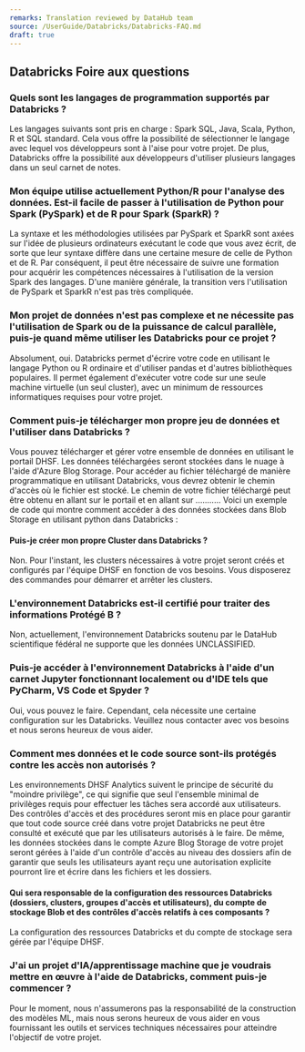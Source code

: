 ```yaml
---
remarks: Translation reviewed by DataHub team
source: /UserGuide/Databricks/Databricks-FAQ.md
draft: true
---
```


## Databricks Foire aux questions

### Quels sont les langages de programmation supportés par Databricks ?

Les langages suivants sont pris en charge : Spark SQL, Java, Scala, Python, R et SQL standard. Cela vous offre la possibilité de sélectionner le langage avec lequel vos développeurs sont à l'aise pour votre projet. De plus, Databricks offre la possibilité aux développeurs d'utiliser plusieurs langages dans un seul carnet de notes.

### Mon équipe utilise actuellement Python/R pour l'analyse des données. Est-il facile de passer à l'utilisation de Python pour Spark (PySpark) et de R pour Spark (SparkR) ?

La syntaxe et les méthodologies utilisées par PySpark et SparkR sont axées sur l'idée de plusieurs ordinateurs exécutant le code que vous avez écrit, de sorte que leur syntaxe diffère dans une certaine mesure de celle de Python et de R. Par conséquent, il peut être nécessaire de suivre une formation pour acquérir les compétences nécessaires à l'utilisation de la version Spark des langages. D'une manière générale, la transition vers l'utilisation de PySpark et SparkR n'est pas très compliquée.

### Mon projet de données n'est pas complexe et ne nécessite pas l'utilisation de Spark ou de la puissance de calcul parallèle, puis-je quand même utiliser les Databricks pour ce projet ?

Absolument, oui. Databricks permet d'écrire votre code en utilisant le langage Python ou R ordinaire et d'utiliser pandas et d'autres bibliothèques populaires. Il permet également d'exécuter votre code sur une seule machine virtuelle (un seul cluster), avec un minimum de ressources informatiques requises pour votre projet.

### Comment puis-je télécharger mon propre jeu de données et l'utiliser dans Databricks ?

Vous pouvez télécharger et gérer votre ensemble de données en utilisant le portail DHSF. Les données téléchargées seront stockées dans le nuage à l'aide d'Azure Blog Storage. Pour accéder au fichier téléchargé de manière programmatique en utilisant Databricks, vous devrez obtenir le chemin d'accès où le fichier est stocké. Le chemin de votre fichier téléchargé peut être obtenu en allant sur le portail et en allant sur ........... Voici un exemple de code qui montre comment accéder à des données stockées dans Blob Storage en utilisant python dans Databricks :

#### Puis-je créer mon propre Cluster dans Databricks ?

Non. Pour l'instant, les clusters nécessaires à votre projet seront créés et configurés par l'équipe DHSF en fonction de vos besoins. Vous disposerez des commandes pour démarrer et arrêter les clusters.

### L'environnement Databricks est-il certifié pour traiter des informations Protégé B ?

Non, actuellement, l'environnement Databricks soutenu par le DataHub scientifique fédéral ne supporte que les données UNCLASSIFIED.

### Puis-je accéder à l'environnement Databricks à l'aide d'un carnet Jupyter fonctionnant localement ou d'IDE tels que PyCharm, VS Code et Spyder ?

Oui, vous pouvez le faire. Cependant, cela nécessite une certaine configuration sur les Databricks. Veuillez nous contacter avec vos besoins et nous serons heureux de vous aider.

### Comment mes données et le code source sont-ils protégés contre les accès non autorisés ?

Les environnements DHSF Analytics suivent le principe de sécurité du "moindre privilège", ce qui signifie que seul l'ensemble minimal de privilèges requis pour effectuer les tâches sera accordé aux utilisateurs. Des contrôles d'accès et des procédures seront mis en place pour garantir que tout code source créé dans votre projet Databricks ne peut être consulté et exécuté que par les utilisateurs autorisés à le faire. De même, les données stockées dans le compte Azure Blog Storage de votre projet seront gérées à l'aide d'un contrôle d'accès au niveau des dossiers afin de garantir que seuls les utilisateurs ayant reçu une autorisation explicite pourront lire et écrire dans les fichiers et les dossiers.

#### Qui sera responsable de la configuration des ressources Databricks (dossiers, clusters, groupes d'accès et utilisateurs), du compte de stockage Blob et des contrôles d'accès relatifs à ces composants ?

La configuration des ressources Databricks et du compte de stockage sera gérée par l'équipe DHSF.

### J'ai un projet d'IA/apprentissage machine que je voudrais mettre en œuvre à l'aide de Databricks, comment puis-je commencer ?

Pour le moment, nous n'assumerons pas la responsabilité de la construction des modèles ML, mais nous serons heureux de vous aider en vous fournissant les outils et services techniques nécessaires pour atteindre l'objectif de votre projet.
